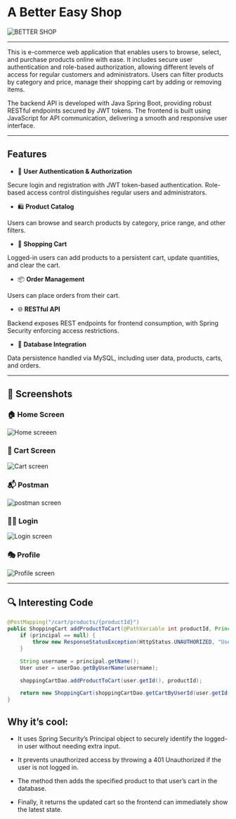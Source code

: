 <h1>A Better Easy Shop</h1>

![BETTER SHOP](https://github.com/user-attachments/assets/73cd1a5e-1745-4911-b65c-4ed88a4b1f15)

---

This  is e-commerce web application that enables users to browse, select, and purchase products online with ease. It includes secure user authentication and role-based authorization, allowing different levels of access for regular customers and administrators. Users can filter products by category and price, manage their shopping cart by adding or removing items.

The backend API is developed with Java Spring Boot, providing robust RESTful endpoints secured by JWT tokens. The frontend is built using JavaScript for API communication, delivering a smooth and responsive user interface.

---

## Features
- 🔐 **User Authentication & Authorization**
  
Secure login and registration with JWT token-based authentication. Role-based access control distinguishes regular users and administrators.

- 🛍️ **Product Catalog**

Users can browse and search products by category, price range, and other filters.

- 🛒 **Shopping Cart**

Logged-in users can add products to a persistent cart, update quantities, and clear the cart.

- 📦 **Order Management**

Users can place orders from their cart.

- 🌐 **RESTful API**

Backend exposes REST endpoints for frontend consumption, with Spring Security enforcing access restrictions.

- 💾 **Database Integration**

Data persistence handled via MySQL, including user data, products, carts, and orders.


---

## 📸 Screenshots

### 🏠 Home Screen 

![Home screeen](https://github.com/user-attachments/assets/dd030cae-de10-473f-b713-4b009383c0bc)

### 🛒 Cart Screen

![Cart screen](https://github.com/user-attachments/assets/1bd9543f-df1f-418d-8b28-5ffa5fdf9379)

### 📬 Postman

![postman screen](https://github.com/user-attachments/assets/e2b74b72-5643-48d4-a25a-e56bb7e402ae)

### 🧍‍♂️ Login

![Login screen](https://github.com/user-attachments/assets/7e44c99d-82fc-41cb-9129-7a19115b308e)

### 🎭 Profile

![Profile screen](https://github.com/user-attachments/assets/32f8c43e-59c5-4a5a-b673-d1f5441e41c3)

---

## 🔍 Interesting Code
```java
@PostMapping("/cart/products/{productId}")
public ShoppingCart addProductToCart(@PathVariable int productId, Principal principal) {
    if (principal == null) {
        throw new ResponseStatusException(HttpStatus.UNAUTHORIZED, "User not authenticated");
    }

    String username = principal.getName();
    User user = userDao.getByUserName(username);

    shoppingCartDao.addProductToCart(user.getId(), productId);

    return new ShoppingCart(shoppingCartDao.getCartByUserId(user.getId()));
}
```
## Why it’s cool:

- It uses Spring Security’s Principal object to securely identify the logged-in user without needing extra input.

- It prevents unauthorized access by throwing a 401 Unauthorized if the user is not logged in.

- The method then adds the specified product to that user’s cart in the database.

- Finally, it returns the updated cart so the frontend can immediately show the latest state.
